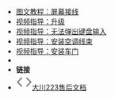 
- [图文教程：屏幕接线](screen-circuit)
- [视频指导：升级](video-upgrade)
- [视频指导：无法弹出键盘输入](video-input)
- [视频指导：安装空调线束](video-aircondition)
- [视频指导：安装车门](video-door)
- 
- **链接**
- [![223](assets/img/code.svg)大川223售后文档](https://nextcj.github.io/)
